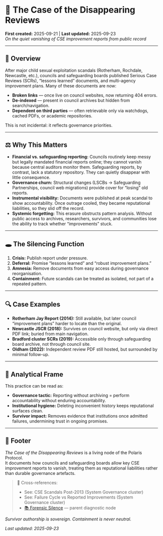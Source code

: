 # 📑 The Case of the Disappearing Reviews  
**First created:** 2025-09-21 | **Last updated:** 2025-09-23  
*On the quiet vanishing of CSE improvement reports from public record*  

---

## 🧾 Overview  
After major child sexual exploitation scandals (Rotherham, Rochdale, Newcastle, etc.), councils and safeguarding boards published Serious Case Reviews (SCRs), “lessons learned” documents, and multi-agency improvement plans. Many of these documents are now:  

- **Broken links** — once live on council websites, now returning 404 errors.  
- **De-indexed** — present in council archives but hidden from search/navigation.  
- **Dependent on third parties** — often retrievable only via watchdogs, cached PDFs, or academic repositories.  

This is not incidental: it reflects governance priorities.  

---

## ⚖️ Why This Matters  
- **Financial vs. safeguarding reporting:** Councils routinely keep messy but legally mandated financial reports online; they cannot vanish because central auditors monitor them. Safeguarding reports, by contrast, lack a statutory repository. They can quietly disappear with little consequence.  
- **Governance churn:** Structural changes (LSCBs → Safeguarding Partnerships, council web migrations) provide cover for “losing” old reports.  
- **Instrumental visibility:** Documents were published at peak scandal to show accountability. Once outrage cooled, they became reputational liabilities, so they slid off the record.  
- **Systemic forgetting:** This erasure obstructs pattern analysis. Without public access to archives, researchers, survivors, and communities lose the ability to track whether “improvements” stuck.  

---

## 🕳️ The Silencing Function  
1. **Crisis:** Publish report under pressure.  
2. **Deferral:** Promise “lessons learned” and “robust improvement plans.”  
3. **Amnesia:** Remove documents from easy access during governance reorganisation.  
4. **Containment:** Future scandals can be treated as isolated, not part of a repeated pattern.  

---

## 🔍 Case Examples  
- **Rotherham Jay Report (2014):** Still available, but later council “improvement plans” harder to locate than the original.  
- **Newcastle JSCR (2018):** Survives on council website, but only via direct PDF link; buried from main navigation.  
- **Bradford cluster SCRs (2019):** Accessible only through safeguarding board archive, not through council site.  
- **Oldham (2022):** Independent review PDF still hosted, but surrounded by minimal follow-up.  

---

## 🧩 Analytical Frame  
This practice can be read as:  
- **Governance tactic:** Reporting without archiving = perform accountability without enduring accountability.  
- **Institutional hygiene:** Deleting inconvenient history keeps reputational surfaces clean.  
- **Survivor impact:** Removes evidence that institutions once admitted failures, undermining trust in ongoing promises.  

---

## 🏮 Footer  

*The Case of the Disappearing Reviews* is a living node of the Polaris Protocol.  
It documents how councils and safeguarding boards allow key CSE improvement reports to vanish, treating them as reputational liabilities rather than durable governance artefacts.  

> 📡 Cross-references:  
> - See: CSE Scandals Post-2013 (System Governance cluster)  
> - See: Failure Cycle vs Reported Improvements (System Governance cluster)  
> - [📚 Forensic Silence](./📚_forensic_silence.md) — parent diagnostic node  

*Survivor authorship is sovereign. Containment is never neutral.*  

_Last updated: 2025-09-23_  

